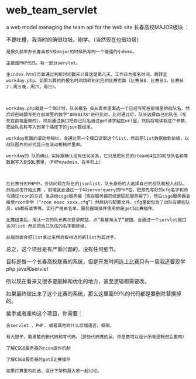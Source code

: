 # web_team_servlet
a web model managing the team api for the web site
长春高校MAJOR板块 ：

不要吐槽，我当时的确很垃圾。刚学。（当然现在也很垃圾）

	是很久前举办长春高校5校major的时候所写的一个傻逼的小demo。

	主要是PHP代码。有一部分servlet。 

	主index.html页面通过判断时间戳来计算这是第几天，工作日为报名时间，跳转至workday.php。如果为其他的报名时间跳转到对应的比赛页面（比赛日0，比赛日1，比赛日2；周五晚，周六，周日）。



	workday.php就是一个倒计时，队长报名 会从表单里面选一个已经写死在前端里的战队名，然后将密码跟写死在前端里的数字"8088178"进行比对，比对通过后，队长选择自己的队伍（写死在前端里面的），然后通过接口把自己队名通过get请求粘在url里，然后后端读取这个参数，把战队名称写入到某个路径下的json数组里。	

	workday页面的滚动枪械栏，会通过另一个接口读取这个list，然后把list数据放到前端，以战队图片的形式显示在滚动枪械栏里面。

	workday的 队员确认 实际跟确认没有任何关系，它只是把队员的steam64位ID和战队名称等数据写入到SQL表里。（PHPmyadmin、在本机上）



	在比赛日的PHP中，会访问现在队伍的jsonlist，队长身份的人选择自己的战队和敌人战队，然后点击开始比赛 ，前端就会通过一个叫serverquery的PHP包，把预先写好的cfg名字和命令通过rcon的方式 发送给csgo服务器（现在服务器已经是回防服务器了），然后csgo服务器会接受rcon命令（“rcon exec xxxx.cfg”）然后执行配置文件。cfg里面包含了战队有哪些队员，ob都有谁等等。实行严格白名单。服务器端插件使用的是get5比赛插件。

	比赛结束后，淘汰一方的队长再次登录网站，点“我被淘汰了”按钮。会通过一个servlet接口访问list 然后把自己队伍的名字删除掉。

	前端页面会把list拿过来然后取相近的新list为其对手。



	

总之，这个项目是有严重问题的。没有任何细节。

目标是做一个长春高校联赛的系统，但是开发时间连上比赛只有一周我还要现学 php java和servlet

所以现在看来又很多要删掉和优化的地方，甚至逻辑都需要改。

如果最终做出来了这个比赛的系统，那么这里面99%的代码都是要删除替换掉的。



接手或者重构这个项目，你需要：

	会servlet 、PHP. 或者其他的什么后端语言、框架。 

	有大胆子，敢勇敢的删代码和写代码。（那些代码真的屎，你愿意可以设计所有逻辑然后重构）

	了解CSGO服务器的rcon运作机制

	了解CSGO服务器的get5比赛插件

	如果打算重构的话，设计下架构跟大家一起讨论。
